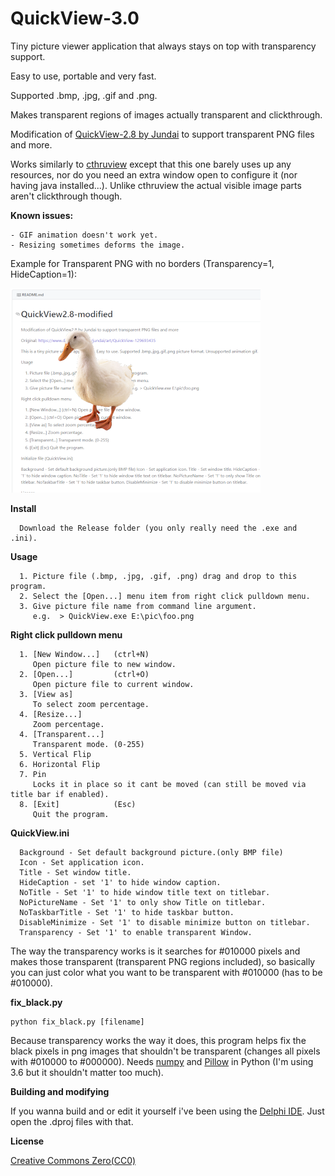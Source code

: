 # QuickView-3.0
Tiny picture viewer application that always stays on top with transparency support.

Easy to use, portable and very fast.

Supported .bmp, .jpg, .gif and .png.

Makes transparent regions of images actually transparent and clickthrough.

Modification of [QuickView-2.8 by Jundai](https://www.deviantart.com/jundai/art/QuickView-129693435) to support transparent PNG files and more.

Works similarly to [cthruview](http://cthruview.sourceforge.net/) except that this one barely uses up any resources, nor do you need an extra window open to configure it (nor having java installed...). Unlike cthruview the actual visible image parts aren't clickthrough though.

**Known issues:**
```
- GIF animation doesn't work yet.
- Resizing sometimes deforms the image.
```

Example for Transparent PNG with no borders (Transparency=1, HideCaption=1):

![Screenshot](/screenshot.png)

**Install**
```
  Download the Release folder (you only really need the .exe and .ini).
```

**Usage**
```
  1. Picture file (.bmp, .jpg, .gif, .png) drag and drop to this program.
  2. Select the [Open...] menu item from right click pulldown menu.
  3. Give picture file name from command line argument.
     e.g.  > QuickView.exe E:\pic\foo.png
```
**Right click pulldown menu**
```
  1. [New Window...]   (ctrl+N)
     Open picture file to new window.
  2. [Open...]         (ctrl+O)
     Open picture file to current window.
  3. [View as]
     To select zoom percentage.
  4. [Resize...]
     Zoom percentage.
  4. [Transparent...]
     Transparent mode. (0-255)
  5. Vertical Flip
  6. Horizontal Flip
  7. Pin
     Locks it in place so it cant be moved (can still be moved via title bar if enabled).
  8. [Exit]            (Esc)
     Quit the program.
```
**QuickView.ini**
```
  Background - Set default background picture.(only BMP file)
  Icon - Set application icon.
  Title - Set window title.
  HideCaption - set '1' to hide window caption.
  NoTitle - Set '1' to hide window title text on titlebar.
  NoPictureName - Set '1' to only show Title on titlebar.
  NoTaskbarTitle - Set '1' to hide taskbar button.
  DisableMinimize - Set '1' to disable minimize button on titlebar.
  Transparency - Set '1' to enable transparent Window.
```

The way the transparency works is it searches for #010000 pixels and makes those transparent (transparent PNG regions included), so basically you can just color what you want to be transparent with #010000 (has to be #010000).

**fix_black.py**
```
python fix_black.py [filename]
```

Because transparency works the way it does, this program helps fix the black pixels in png images that shouldn't be transparent (changes all pixels with #010000 to #000000). Needs [numpy](https://pypi.org/project/numpy/) and [Pillow](https://pypi.org/project/Pillow/) in Python (I'm using 3.6 but it shouldn't matter too much).

**Building and modifying**

If you wanna build and or edit it yourself i've been using the [Delphi IDE](https://www.embarcadero.com/products/delphi/starter). Just open the .dproj files with that.

**License**

  [Creative Commons Zero(CC0)](http://creativecommons.org/publicdomain/zero/1.0/)
